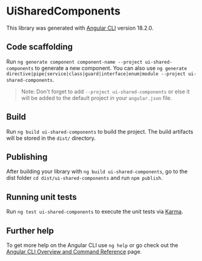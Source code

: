 # UiSharedComponents

This library was generated with [Angular CLI](https://github.com/angular/angular-cli) version 18.2.0.

## Code scaffolding

Run `ng generate component component-name --project ui-shared-components` to generate a new component. You can also use `ng generate directive|pipe|service|class|guard|interface|enum|module --project ui-shared-components`.

> Note: Don't forget to add `--project ui-shared-components` or else it will be added to the default project in your `angular.json` file.

## Build

Run `ng build ui-shared-components` to build the project. The build artifacts will be stored in the `dist/` directory.

## Publishing

After building your library with `ng build ui-shared-components`, go to the dist folder `cd dist/ui-shared-components` and run `npm publish`.

## Running unit tests

Run `ng test ui-shared-components` to execute the unit tests via [Karma](https://karma-runner.github.io).

## Further help

To get more help on the Angular CLI use `ng help` or go check out the [Angular CLI Overview and Command Reference](https://angular.dev/tools/cli) page.
